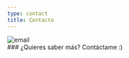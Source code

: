 ```yaml
---
type: contact
title: Contacto
---
```


<div class=".imgcontact">
<img src="send140px.gif" alt="email" >
</div>
### ¿Quieres saber más? Contáctame :)
